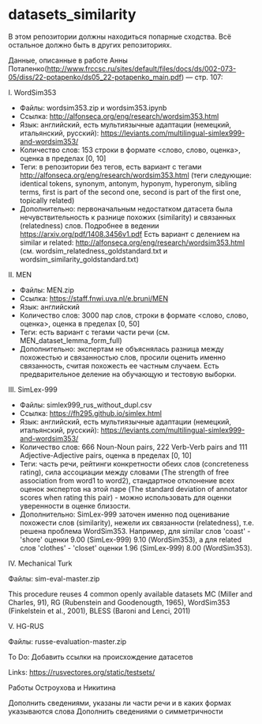 # datasets_similarity

В этом репозитории должны находиться попарные сходства. Всё остальное должно быть в других репозиториях.

Данные, описанные в работе Анны Потапенко(http://www.frccsc.ru/sites/default/files/docs/ds/002-073-05/diss/22-potapenko/ds05_22-potapenko_main.pdf) — стр. 107:

I. WordSim353

- Файлы: wordsim353.zip и wordsim353.ipynb
- Ссылка: http://alfonseca.org/eng/research/wordsim353.html
- Язык: английский, есть мультиязычные адаптации (немецкий, итальянский, русский): https://leviants.com/multilingual-simlex999-and-wordsim353/
- Количество слов: 153 строки в формате <слово, слово, оценка>, оценка в пределах [0, 10]
- Теги: в репозитории без тегов, есть вариант с тегами http://alfonseca.org/eng/research/wordsim353.html (теги следующие: identical tokens, synonym, antonym, hyponym, hyperonym, sibling terms, first is part of the second one, second is part of the first one, topically related)
- Дополнительно: первоначальным недостатком датасета была нечувствительность к разнице похожих (similarity) и связанных (relatedness) слов. Подробнее в ведении https://arxiv.org/pdf/1408.3456v1.pdf Есть вариант с делением на similar и related: http://alfonseca.org/eng/research/wordsim353.html (см. wordsim_relatedness_goldstandard.txt и wordsim_similarity_goldstandard.txt) 

II. MEN

- Файлы: MEN.zip
- Ссылка: https://staff.fnwi.uva.nl/e.bruni/MEN
- Язык: английский
- Количество слов: 3000 пар слов, строки в формате <слово, слово, оценка>, оценка в пределах [0, 50]
- Теги: есть вариант с тегами части речи (см. MEN_dataset_lemma_form_full)
- Дополнительно: экспертам не объяснялась разница между похожестью и связанностью слов, просили оценить именно связанность, считая похожесть ее частным случаем. Есть предварительное деление на обучающую и тестовую выборки.

III. SimLex-999

- Файлы: simlex999_rus_without_dupl.csv
- Ссылка: https://fh295.github.io/simlex.html
- Язык: английский, есть мультиязычные адаптации (немецкий, итальянский, русский): https://leviants.com/multilingual-simlex999-and-wordsim353/
- Количество слов: 666 Noun-Noun pairs, 222 Verb-Verb pairs and 111 Adjective-Adjective pairs, оценка в пределах [0, 10]
- Теги: часть речи, рейтинги конкретности обеих слов (concreteness rating), сила ассоциации между словами (The strength of free association from word1 to word2), стандартное отклонение всех оценок экспертов на этой паре (The standard deviation of annotator scores when rating this pair) - можно использовать для оценки уверенности в оценке близости.
- Дополнительно: SimLex-999 заточен именно под оценивание похожести слов (similarity), нежели их связанности (relatedness), т.е. решена проблема WordSim353. Например, для similar слов 'coast' - 'shore' оценки	9.00 (SimLex-999)	9.10 (WordSim353), а для related слов 'clothes' - 'closet' оценки	1.96 (SimLex-999)	8.00 (WordSim353).

IV. Mechanical Turk

Файлы: sim-eval-master.zip

This procedure reuses 4 common openly available datasets MC (Miller and Charles, 91), RG (Rubenstein and Goodenougth, 1965), WordSim353 (Finkelstein et al., 2001), BLESS (Baroni and Lenci, 2011)

V. HG-RUS

Файлы: russe-evaluation-master.zip

To Do:
Добавить ссылки на происхождение датасетов

Links:
https://rusvectores.org/static/testsets/

Работы Остроухова и Никитина


Дополнить сведениями, указаны ли части речи и в каких формах указываются слова
Дополнить сведениями о симметричности
